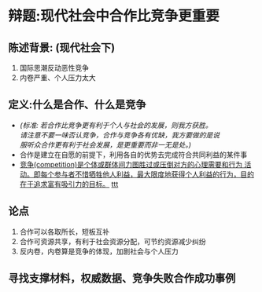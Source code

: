 # 辩题:现代社会中合作比竞争更重要
## 陈述背景: (现代社会下) 
1. 国际思潮反动恶性竞争
2. 内卷严重、个人压力太大
    
## 定义:什么是合作、什么是竞争  
* *(标准: 若合作比竞争更有利于个人与社会的发展，则我方获胜。  
  请注意不要一味否认竞争，合作与竞争各有优缺，我方要做的是说  
  服听众合作更有利于社会发展，是更重要而非一无是处。)*
* 合作是建立在自愿的前提下，利用各自的优势去完成符合共同利益的某件事
* [竞争(competition)是个体或群体间力图胜过或压倒对方的心理需要和行为
  活动。即每个参与者不惜牺牲他人利益，最大限度地获得个人利益的行为，目的在于追求富有吸引力的目标。](https://baike.baidu.com/item/%E7%AB%9E%E4%BA%89/1619587?fr=aladdin?_blank)
  <a href="www.baidu.com">ttt</a>

## 论点
1. 合作可以各取所长，短板互补
2. 合作可资源共享，有利于社会资源分配，可节约资源减少纠纷
3. 反内卷，内卷算是竞争的体现，加剧社会与个人压力

## 寻找支撑材料，权威数据、竞争失败合作成功事例